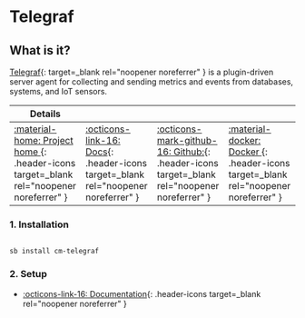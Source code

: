 # Telegraf

## What is it?

[Telegraf](https://www.influxdata.com/time-series-platform/telegraf/){: target=_blank rel="noopener noreferrer" } is a plugin-driven server agent for collecting and sending metrics and events from databases, systems, and IoT sensors.

| Details     |             |             |             |
|-------------|-------------|-------------|-------------|
| [:material-home: Project home ](https://www.influxdata.com/time-series-platform/telegraf/){: .header-icons target=_blank rel="noopener noreferrer" } | [:octicons-link-16: Docs](https://docs.influxdata.com/telegraf/v1.20/){: .header-icons target=_blank rel="noopener noreferrer" } | [:octicons-mark-github-16: Github:](https://github.com/influxdata/telegraf){: .header-icons target=_blank rel="noopener noreferrer" } | [:material-docker: Docker ](https://hub.docker.com/_/telegraf){: .header-icons target=_blank rel="noopener noreferrer" }|

### 1. Installation

``` shell

sb install cm-telegraf

```

### 2. Setup

- [:octicons-link-16: Documentation](https://docs.influxdata.com/telegraf/v1.20/){: .header-icons target=_blank rel="noopener noreferrer" }
